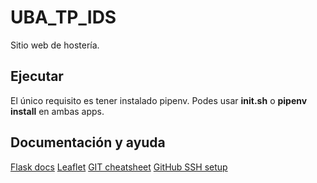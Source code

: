 # UBA_TP_IDS
Sitio web de hostería.

## Ejecutar
El único requisito es tener instalado pipenv.
Podes usar **init.sh** o **pipenv install** en
ambas apps.

## Documentación y ayuda
[Flask docs](https://flask.palletsprojects.com/en/3.0.x/)
[Leaflet](https://leafletjs.com/examples.html)
[GIT cheatsheet](https://education.github.com/git-cheat-sheet-education.pdf)
[GitHub SSH setup](https://docs.github.com/en/authentication/connecting-to-github-with-ssh)
